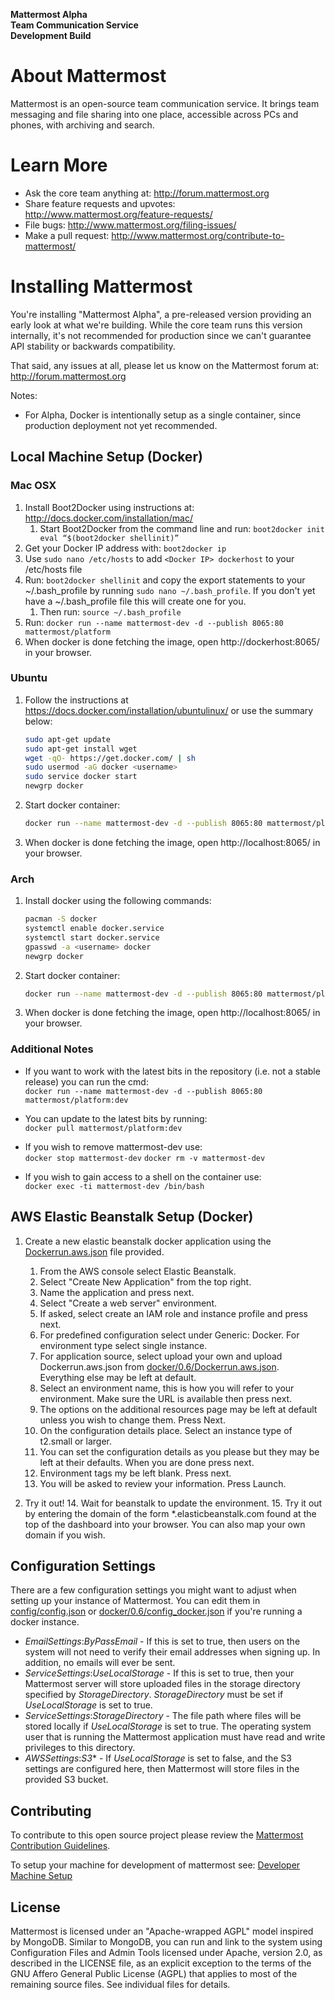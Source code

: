 **Mattermost Alpha**  
**Team Communication Service**  
**Development Build**


About Mattermost
================

Mattermost is an open-source team communication service. It brings team messaging and file sharing into one place, accessible across PCs and phones, with archiving and search.

Learn More
==========
- Ask the core team anything at: http://forum.mattermost.org
- Share feature requests and upvotes: http://www.mattermost.org/feature-requests/
- File bugs: http://www.mattermost.org/filing-issues/
- Make a pull request: http://www.mattermost.org/contribute-to-mattermost/


Installing Mattermost
=====================

You're installing "Mattermost Alpha", a pre-released version providing an early look at what we're building. While the core team runs this version internally, it's not recommended for production since we can't guarantee API stability or backwards compatibility.

That said, any issues at all, please let us know on the Mattermost forum at: http://forum.mattermost.org

Notes: 
- For Alpha, Docker is intentionally setup as a single container, since production deployment not yet recommended.

Local Machine Setup (Docker)
-----------------------------

### Mac OSX ###

1. Install Boot2Docker using instructions at: http://docs.docker.com/installation/mac/  
    1. Start Boot2Docker from the command line and run: `boot2docker init eval “$(boot2docker shellinit)”`  
2. Get your Docker IP address with: `boot2docker ip`
3. Use `sudo nano /etc/hosts` to add `<Docker IP> dockerhost` to your /etc/hosts file 
4. Run: `boot2docker shellinit` and copy the export statements to your ~/.bash\_profile by running `sudo nano ~/.bash_profile`. If you don't yet have a ~/.bash\_profile file this will create one for you. 
    1. Then run: `source ~/.bash_profile`
5. Run: `docker run --name mattermost-dev -d --publish 8065:80 mattermost/platform`
6. When docker is done fetching the image, open http://dockerhost:8065/ in your browser.

### Ubuntu ###
1. Follow the instructions at https://docs.docker.com/installation/ubuntulinux/ or use the summary below:

	``` bash
	sudo apt-get update
	sudo apt-get install wget
	wget -qO- https://get.docker.com/ | sh
	sudo usermod -aG docker <username>
	sudo service docker start
	newgrp docker
	```

2. Start docker container:

	``` bash
	docker run --name mattermost-dev -d --publish 8065:80 mattermost/platform
	```

3. When docker is done fetching the image, open http://localhost:8065/ in your browser.

### Arch ###
1. Install docker using the following commands:

	``` bash
	pacman -S docker
	systemctl enable docker.service
	systemctl start docker.service
	gpasswd -a <username> docker
	newgrp docker
	```

2. Start docker container:

	``` bash
	docker run --name mattermost-dev -d --publish 8065:80 mattermost/platform
	```

3. When docker is done fetching the image, open http://localhost:8065/ in your browser.

### Additional Notes ###
- If you want to work with the latest bits in the repository (i.e. not a stable release) you can run the cmd:  
`docker run --name mattermost-dev -d --publish 8065:80 mattermost/platform:dev`

- You can update to the latest bits by running:  
`docker pull mattermost/platform:dev`

- If you wish to remove mattermost-dev use:   
	`docker stop mattermost-dev`
	`docker rm -v mattermost-dev`

- If you wish to gain access to a shell on the container use:  
	`docker exec -ti mattermost-dev /bin/bash`

AWS Elastic Beanstalk Setup (Docker)
------------------------------------

1. Create a new elastic beanstalk docker application using the [Dockerrun.aws.json](docker/0.6/Dockerrun.aws.json) file provided. 
	1. From the AWS console select Elastic Beanstalk.
	2. Select "Create New Application" from the top right.
	3. Name the application and press next.
	4. Select "Create a web server" environment.
	5. If asked, select create an IAM role and instance profile and press next.
	6. For predefined configuration select under Generic: Docker. For environment type select single instance.
	7. For application source, select upload your own and upload Dockerrun.aws.json from [docker/0.6/Dockerrun.aws.json](docker/0.6/Dockerrun.aws.json). Everything else may be left at default.
	8. Select an environment name, this is how you will refer to your environment. Make sure the URL is available then press next.
	9. The options on the additional resources page may be left at default unless you wish to change them. Press Next.
	10. On the configuration details place. Select an instance type of t2.small or larger.
	11. You can set the configuration details as you please but they may be left at their defaults. When you are done press next.
	12. Environment tags my be left blank. Press next.
	13. You will be asked to review your information. Press Launch.

4. Try it out!
	14. Wait for beanstalk to update the environment.
	15. Try it out by entering the domain of the form \*.elasticbeanstalk.com found at the top of the dashboard into your browser. You can also map your own domain if you wish.

Configuration Settings
----------------------

There are a few configuration settings you might want to adjust when setting up your instance of Mattermost. You can edit them in [config/config.json](config/config.json) or [docker/0.6/config_docker.json](docker/0.6/config_docker.json) if you're running a docker instance.

* *EmailSettings*:*ByPassEmail* - If this is set to true, then users on the system will not need to verify their email addresses when signing up. In addition, no emails will ever be sent.  
* *ServiceSettings*:*UseLocalStorage* - If this is set to true, then your Mattermost server will store uploaded files in the storage directory specified by *StorageDirectory*. *StorageDirectory* must be set if *UseLocalStorage* is set to true.  
* *ServiceSettings*:*StorageDirectory* - The file path where files will be stored locally if *UseLocalStorage* is set to true. The operating system user that is running the Mattermost application must have read and write privileges to this directory.  
* *AWSSettings*:*S3*\* - If *UseLocalStorage* is set to false, and the S3 settings are configured here, then Mattermost will store files in the provided S3 bucket.

Contributing
------------

To contribute to this open source project please review the [Mattermost Contribution Guidelines]( http://www.mattermost.org/contribute-to-mattermost/).

To setup your machine for development of mattermost see: [Developer Machine Setup](scripts/README_DEV.md)

License
-------

Mattermost is licensed under an "Apache-wrapped AGPL" model inspired by MongoDB. Similar to MongoDB, you can run and link to the system using Configuration Files and Admin Tools licensed under Apache, version 2.0, as described in the LICENSE file, as an explicit exception to the terms of the GNU Affero General Public License (AGPL) that applies to most of the remaining source files. See individual files for details.

